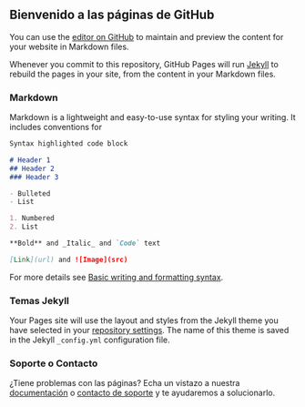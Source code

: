 ## Bienvenido a las páginas de GitHub

You can use the [editor on GitHub](https://github.com/marcelinoski/marcelinoski.github.io/edit/main/index.md) to maintain and preview the content for your website in Markdown files.

Whenever you commit to this repository, GitHub Pages will run [Jekyll](https://jekyllrb.com/) to rebuild the pages in your site, from the content in your Markdown files.

### Markdown

Markdown is a lightweight and easy-to-use syntax for styling your writing. It includes conventions for

```markdown
Syntax highlighted code block

# Header 1
## Header 2
### Header 3

- Bulleted
- List

1. Numbered
2. List

**Bold** and _Italic_ and `Code` text

[Link](url) and ![Image](src)
```

For more details see [Basic writing and formatting syntax](https://docs.github.com/en/github/writing-on-github/getting-started-with-writing-and-formatting-on-github/basic-writing-and-formatting-syntax).

### Temas Jekyll

Your Pages site will use the layout and styles from the Jekyll theme you have selected in your [repository settings](https://github.com/marcelinoski/marcelinoski.github.io/settings/pages). The name of this theme is saved in the Jekyll `_config.yml` configuration file.

### Soporte o Contacto

¿Tiene problemas con las páginas? Echa un vistazo a nuestra [documentación](https://docs.github.com/categories/github-pages-basics/) o [contacto de soporte](https://support.github.com/contact) y te ayudaremos a solucionarlo.
